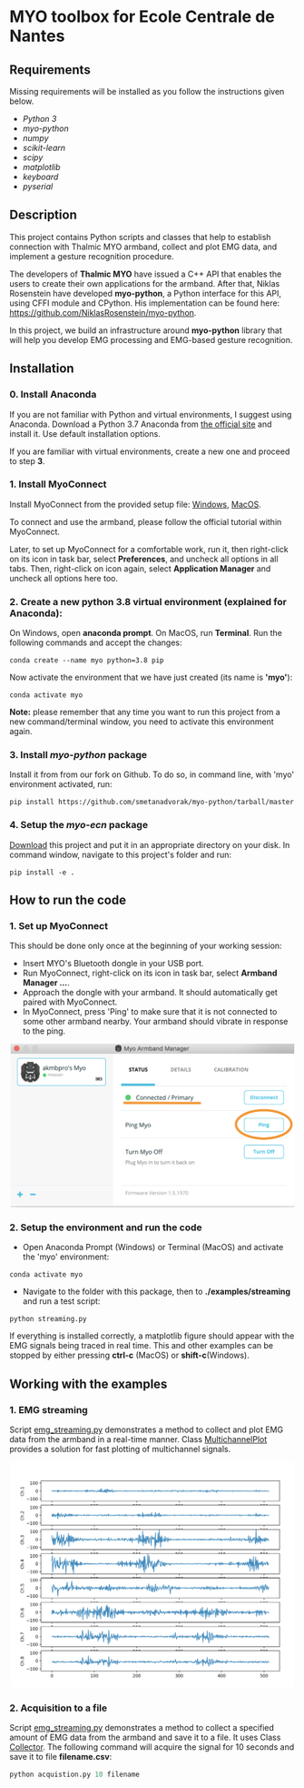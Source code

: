 # MYO toolbox for Ecole Centrale de Nantes
 
## Requirements 
Missing requirements will be installed as you follow the instructions given below. 
- _Python 3_
- _myo-python_
- _numpy_
- _scikit-learn_
- _scipy_
- _matplotlib_
- _keyboard_
- _pyserial_

## Description

This project contains Python scripts and classes that help to establish connection with Thalmic MYO armband, collect and plot EMG data, and implement a gesture recognition procedure. 

The developers of __Thalmic MYO__ have issued a C++ API that enables the users to create their own applications for the armband. After that, Niklas Rosenstein have developed __myo-python__, a Python interface for this API, using CFFI module and CPython. His implementation can be found here: https://github.com/NiklasRosenstein/myo-python. 

In this project, we build an infrastructure around __myo-python__ library that will help you develop EMG processing and EMG-based gesture recognition.
 
## Installation

### 0. Install Anaconda
If you are not familiar with Python and virtual environments, I suggest using Anaconda. Download a Python 3.7 Anaconda from [the official site](https://www.anaconda.com/products/individual) and install it. Use default installation options.

If you are familiar with virtual environments, create a new one and proceed to step __3__. 

### 1. Install MyoConnect

Install MyoConnect from the provided setup file: [Windows](https://www.dropbox.com/s/2dfv0gpqq0c2qrp/Myo_Connect_Installer.exe?dl=0), [MacOS](https://www.dropbox.com/s/ua43z9n2rib4hv3/MyoConnect.dmg?dl=0).

To connect and use the armband, please follow the official tutorial within MyoConnect.

Later, to set up MyoConnect for a comfortable work, run it, then right-click on its icon in task bar, select __Preferences__, and uncheck all options in all tabs. Then, right-click on icon again, select __Application Manager__ and uncheck all options here too. 

### 2. Create a new __python 3.8__ virtual environment (explained for Anaconda):

On Windows, open __anaconda prompt__. On MacOS, run __Terminal__. Run the following commands and accept the changes:
```
conda create --name myo python=3.8 pip
```
Now activate the environment that we have just created (its name is __'myo'__):
```
conda activate myo
```
__Note:__ please remember that any time you want to run this project from a new command/terminal window, you need to activate this environment again.

### 3. Install _myo-python_ package

Install it from from our fork on Github. To do so, in command line, with 'myo' environment activated, run:
```
pip install https://github.com/smetanadvorak/myo-python/tarball/master
```
### 4. Setup the _myo-ecn_ package
[Download](https://github.com/smetanadvorak/myo_ecn/tarball/master) this project and put it in an appropriate directory on your disk. 
In command window, navigate to this project's folder and run:
```
pip install -e .
```

## How to run the code
### 1. Set up MyoConnect
This should be done only once at the beginning of your working session:

- Insert MYO's Bluetooth dongle in your USB port.
- Run MyoConnect, right-click on its icon in task bar, select __Armband Manager ...__.
- Approach the dongle with your armband. It should automatically get paired with MyoConnect.
- In MyoConnect, press 'Ping' to make sure that it is not connected to some other armband nearby. Your armband should vibrate in response to the ping.

<p align="center">
  <img width="500" src="docs/ping.png">
</p>

### 2. Setup the environment and run the code
- Open Anaconda Prompt (Windows) or Terminal (MacOS) and activate the 'myo' environment:
```
conda activate myo
```
	
- Navigate to the folder with this package, then to __./examples/streaming__ and run a test script:
```
python streaming.py
```
If everything is installed correctly, a matplotlib figure should appear with the EMG signals being traced in real time. 
This and other examples can be stopped by either pressing __ctrl-c__ (MacOS) or __shift-c__(Windows).

## Working with the examples

### 1. EMG streaming

Script [emg\_streaming.py](/examples/streaming/streaming.py) demonstrates a method to collect and plot EMG data from the armband in a real-time manner. Class [MultichannelPlot](/examples/streaming/MultichannelPlot.py) provides a solution for fast plotting of multichannel signals.

<p align="center">
  <img width="500" src="docs/streaming.png">
</p>

### 2. Acquisition to a file
Script [emg\_streaming.py](/examples/acquisition/acquisition.py) demonstrates a method to collect a specified amount of EMG data from the armband and save it to a file. 
It uses Class [Collector](/myo_ecn/listeners.py). The following command will acquire the signal for 10 seconds and save it to file __filename.csv__:
```python
python acquistion.py 10 filename
```

